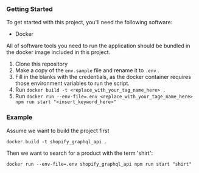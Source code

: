 ### Getting Started

To get started with this project, you'll need the following software:

- Docker

All of software tools you need to run the application should be bundled in
the docker image included in this project. 

1. Clone this repository
2. Make a copy of the `env.sample` file and rename it to `.env` .
3. Fill in the blanks with the credentials, as the docker container requires those environment variables to run the script.
4. Run `docker build -t <replace_with_your_tag_name_here> .`
5. Run `docker run --env-file=.env <replace_with_your_tage_name_here> npm run start "<insert_keyword_here>"`


### Example

Assume we want to build the project first

`docker build -t shopify_graphql_api .`

Then we want to search for a product with the term 'shirt':

`docker run --env-file=.env shopify_graphql_api npm run start "shirt"`
